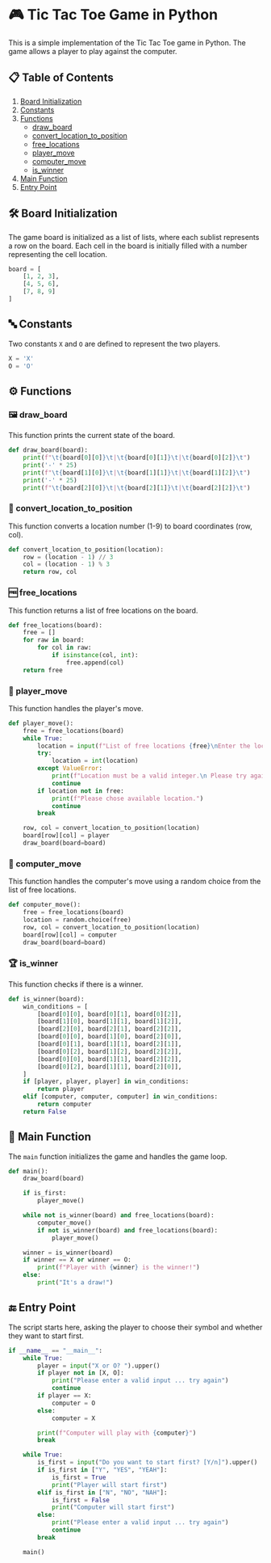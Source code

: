 # 🎮 Tic Tac Toe Game in Python

This is a simple implementation of the Tic Tac Toe game in Python. The game allows a player to play against the computer.

## 📋 Table of Contents

1. [Board Initialization](#-board-initialization)
2. [Constants](#-constants)
3. [Functions](#%EF%B8%8F-functions)
    - [draw_board](#-draw_board)
    - [convert_location_to_position](#-convert_location_to_position)
    - [free_locations](#-free_locations)
    - [player_move](#-player_move)
    - [computer_move](#-computer_move)
    - [is_winner](#-is_winner)
4. [Main Function](#-main-function)
5. [Entry Point](#-entry-point)

## 🛠️ Board Initialization

The game board is initialized as a list of lists, where each sublist represents a row on the board. Each cell in the board is initially filled with a number representing the cell location.

```python
board = [
    [1, 2, 3],
    [4, 5, 6],
    [7, 8, 9]
]
```

## 🔤 Constants

Two constants `X` and `O` are defined to represent the two players.

```python
X = 'X'
O = 'O'
```

## ⚙️ Functions

### 🖼️ draw_board

This function prints the current state of the board.

```python
def draw_board(board):
    print(f"\t{board[0][0]}\t|\t{board[0][1]}\t|\t{board[0][2]}\t")
    print('-' * 25)
    print(f"\t{board[1][0]}\t|\t{board[1][1]}\t|\t{board[1][2]}\t")
    print('-' * 25)
    print(f"\t{board[2][0]}\t|\t{board[2][1]}\t|\t{board[2][2]}\t")
```

### 🔄 convert_location_to_position

This function converts a location number (1-9) to board coordinates (row, col).

```python
def convert_location_to_position(location):
    row = (location - 1) // 3
    col = (location - 1) % 3
    return row, col
```

### 🆓 free_locations

This function returns a list of free locations on the board.

```python
def free_locations(board):
    free = []
    for raw in board:
        for col in raw:
            if isinstance(col, int):
                free.append(col)
    return free
```

### 👤 player_move

This function handles the player's move.

```python
def player_move():
    free = free_locations(board)
    while True:
        location = input(f"List of free locations {free}\nEnter the location of your move: ")
        try:
            location = int(location)
        except ValueError:
            print(f"Location must be a valid integer.\n Please try again")
            continue
        if location not in free:
            print(f"Please chose available location.")
            continue
        break

    row, col = convert_location_to_position(location)
    board[row][col] = player
    draw_board(board=board)
```

### 🤖 computer_move

This function handles the computer's move using a random choice from the list of free locations.

```python
def computer_move():
    free = free_locations(board)
    location = random.choice(free)
    row, col = convert_location_to_position(location)
    board[row][col] = computer
    draw_board(board=board)
```

### 🏆 is_winner

This function checks if there is a winner.

```python
def is_winner(board):
    win_conditions = [
        [board[0][0], board[0][1], board[0][2]],
        [board[1][0], board[1][1], board[1][2]],
        [board[2][0], board[2][1], board[2][2]],
        [board[0][0], board[1][0], board[2][0]],
        [board[0][1], board[1][1], board[2][1]],
        [board[0][2], board[1][2], board[2][2]],
        [board[0][0], board[1][1], board[2][2]],
        [board[0][2], board[1][1], board[2][0]],
    ]
    if [player, player, player] in win_conditions:
        return player
    elif [computer, computer, computer] in win_conditions:
        return computer
    return False
```

## 🏁 Main Function

The `main` function initializes the game and handles the game loop.

```python
def main():
    draw_board(board)

    if is_first:
        player_move()

    while not is_winner(board) and free_locations(board):
        computer_move()
        if not is_winner(board) and free_locations(board):
            player_move()

    winner = is_winner(board)
    if winner == X or winner == O:
        print(f"Player with {winner} is the winner!")
    else:
        print("It's a draw!")
```

## 🔚 Entry Point

The script starts here, asking the player to choose their symbol and whether they want to start first.

```python
if __name__ == "__main__":
    while True:
        player = input("X or O? ").upper()
        if player not in [X, O]:
            print("Please enter a valid input ... try again")
            continue
        if player == X:
            computer = O
        else:
            computer = X

        print(f"Computer will play with {computer}")
        break

    while True:
        is_first = input("Do you want to start first? [Y/n]").upper()
        if is_first in ["Y", "YES", "YEAH"]:
            is_first = True
            print("Player will start first")
        elif is_first in ["N", "NO", "NAH"]:
            is_first = False
            print("Computer will start first")
        else:
            print("Please enter a valid input ... try again")
            continue
        break

    main()

